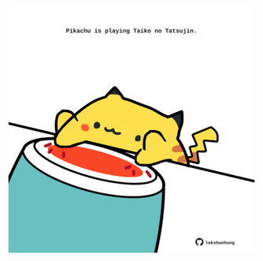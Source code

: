 <!-- built at 17/06/2023, 15:00:50 UTC -->
<p align="center">
  <img width="500" height="500" src="./ReadmeImage.svg">
</p>
